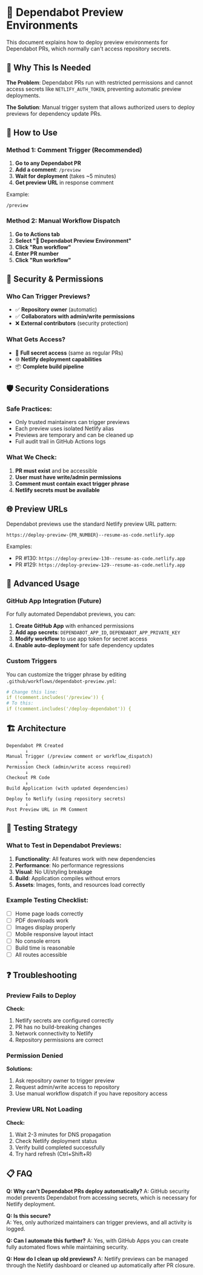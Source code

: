 # 🤖 Dependabot Preview Environments

This document explains how to deploy preview environments for Dependabot PRs, which normally can't access repository secrets.

## 🎯 Why This Is Needed

**The Problem**: Dependabot PRs run with restricted permissions and cannot access secrets like `NETLIFY_AUTH_TOKEN`, preventing automatic preview deployments.

**The Solution**: Manual trigger system that allows authorized users to deploy previews for dependency update PRs.

## 🚀 How to Use

### Method 1: Comment Trigger (Recommended)

1. **Go to any Dependabot PR**
2. **Add a comment**: `/preview`
3. **Wait for deployment** (takes ~5 minutes)
4. **Get preview URL** in response comment

Example:
```
/preview
```

### Method 2: Manual Workflow Dispatch

1. **Go to Actions tab**
2. **Select "🤖 Dependabot Preview Environment"**
3. **Click "Run workflow"**
4. **Enter PR number**
5. **Click "Run workflow"**

## 🔐 Security & Permissions

### Who Can Trigger Previews?

- ✅ **Repository owner** (automatic)
- ✅ **Collaborators with admin/write permissions**
- ❌ **External contributors** (security protection)

### What Gets Access?

- 🔑 **Full secret access** (same as regular PRs)
- 🌐 **Netlify deployment capabilities**
- 📦 **Complete build pipeline**

## 🛡️ Security Considerations

### Safe Practices:
- Only trusted maintainers can trigger previews
- Each preview uses isolated Netlify alias
- Previews are temporary and can be cleaned up
- Full audit trail in GitHub Actions logs

### What We Check:
1. **PR must exist** and be accessible
2. **User must have write/admin permissions**
3. **Comment must contain exact trigger phrase**
4. **Netlify secrets must be available**

## 🌐 Preview URLs

Dependabot previews use the standard Netlify preview URL pattern:
```
https://deploy-preview-{PR_NUMBER}--resume-as-code.netlify.app
```

Examples:
- PR #130: `https://deploy-preview-130--resume-as-code.netlify.app`  
- PR #129: `https://deploy-preview-129--resume-as-code.netlify.app`

## 🔧 Advanced Usage

### GitHub App Integration (Future)

For fully automated Dependabot previews, you can:

1. **Create GitHub App** with enhanced permissions
2. **Add app secrets**: `DEPENDABOT_APP_ID`, `DEPENDABOT_APP_PRIVATE_KEY`
3. **Modify workflow** to use app token for secret access
4. **Enable auto-deployment** for safe dependency updates

### Custom Triggers

You can customize the trigger phrase by editing `.github/workflows/dependabot-preview.yml`:

```yaml
# Change this line:
if (!comment.includes('/preview')) {
# To this:
if (!comment.includes('/deploy-dependabot')) {
```

## 🏗️ Architecture

```
Dependabot PR Created
       ↓
Manual Trigger (/preview comment or workflow_dispatch)
       ↓  
Permission Check (admin/write access required)
       ↓
Checkout PR Code
       ↓
Build Application (with updated dependencies)
       ↓
Deploy to Netlify (using repository secrets)
       ↓
Post Preview URL in PR Comment
```

## 🧪 Testing Strategy

### What to Test in Dependabot Previews:

1. **Functionality**: All features work with new dependencies
2. **Performance**: No performance regressions  
3. **Visual**: No UI/styling breakage
4. **Build**: Application compiles without errors
5. **Assets**: Images, fonts, and resources load correctly

### Example Testing Checklist:

- [ ] Home page loads correctly
- [ ] PDF downloads work
- [ ] Images display properly
- [ ] Mobile responsive layout intact
- [ ] No console errors
- [ ] Build time is reasonable
- [ ] All routes accessible

## ❓ Troubleshooting

### Preview Fails to Deploy

**Check:**
1. Netlify secrets are configured correctly
2. PR has no build-breaking changes  
3. Network connectivity to Netlify
4. Repository permissions are correct

### Permission Denied

**Solutions:**
1. Ask repository owner to trigger preview
2. Request admin/write access to repository
3. Use manual workflow dispatch if you have repository access

### Preview URL Not Loading

**Check:**
1. Wait 2-3 minutes for DNS propagation
2. Check Netlify deployment status
3. Verify build completed successfully
4. Try hard refresh (Ctrl+Shift+R)

## 📋 FAQ

**Q: Why can't Dependabot PRs deploy automatically?**
A: GitHub security model prevents Dependabot from accessing secrets, which is necessary for Netlify deployment.

**Q: Is this secure?**  
A: Yes, only authorized maintainers can trigger previews, and all activity is logged.

**Q: Can I automate this further?**
A: Yes, with GitHub Apps you can create fully automated flows while maintaining security.

**Q: How do I clean up old previews?**
A: Netlify previews can be managed through the Netlify dashboard or cleaned up automatically after PR closure.